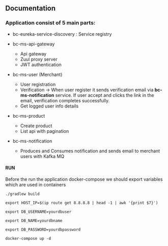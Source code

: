 ## Documentation

### Application consist of 5 main parts:

* bc-eureka-service-discovery : Service registry 
* bc-ms-api-gateway <br/>
  - Api gateway
  - Zuul proxy server 
  - JWT authentication

* bc-ms-user (Merchant)
  - User registration
  - Verification -> When user register it sends verification email via <b>bc-ms-notification</b> service. If user accept and clicks the link in the email, verification completes successfully.
  - Get logged user info details
* bc-ms-product
  - Create product
  - List api with pagination

* bc-ms-notification
  - Produces and Consumes notification and sends email to merchant users with Kafka MQ
  
#### RUN  
Before the run the application docker-compose we should export variables which are used in containers </br>
```shell
./gradlew build

export HOST_IP=$(ip route get 8.8.8.8 | head -1 | awk '{print $7}') 

export DB_USERNAME=yourdbuser

export DB_NAME=yourdbname

export DB_PASSWORD=yourdbpassword

docker-compose up -d
```


